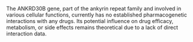 The ANKRD30B gene, part of the ankyrin repeat family and involved in various cellular functions, currently has no established pharmacogenetic interactions with any drugs. Its potential influence on drug efficacy, metabolism, or side effects remains theoretical due to a lack of direct interaction data.